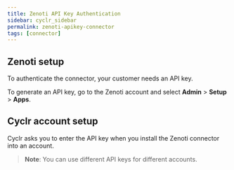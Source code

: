 ```yaml
---
title: Zenoti API Key Authentication
sidebar: cyclr_sidebar
permalink: zenoti-apikey-connector
tags: [connector]
---
```


## Zenoti setup

To authenticate the connector, your customer needs an API key. 

To generate an API key, go to the Zenoti account and select **Admin** > **Setup** > **Apps**.

## Cyclr account setup

Cyclr asks you to enter the API key when you install the Zenoti connector into an account. 

> **Note**: You can use different API keys for different accounts.
